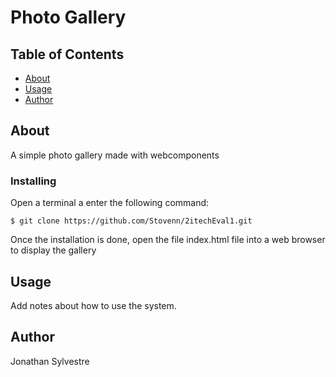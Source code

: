 # Photo Gallery

## Table of Contents

- [About](#about)
- [Usage](#usage)
- [Author](#author)

## About <a name = "about"></a>

A simple photo gallery made with webcomponents


### Installing


Open a  terminal a enter the following command: 

```
$ git clone https://github.com/Stovenn/2itechEval1.git
```

Once the installation is done, open the file index.html file into a web browser to display the gallery


## Usage <a name = "usage"></a>

Add notes about how to use the system.

## Author <a name = "authot"></a>

Jonathan Sylvestre 